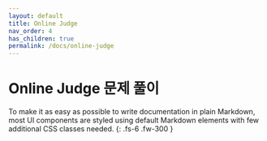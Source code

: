 ```yaml
---
layout: default
title: Online Judge
nav_order: 4
has_children: true
permalink: /docs/online-judge
---
```


# Online Judge 문제 풀이

To make it as easy as possible to write documentation in plain Markdown, most UI components are styled using default Markdown elements with few additional CSS classes needed.
{: .fs-6 .fw-300 }
